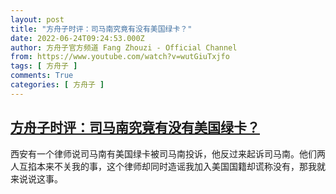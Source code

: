 ```yaml
---
layout: post
title: "方舟子时评：司马南究竟有没有美国绿卡？"
date: 2022-06-24T09:24:53.000Z
author: 方舟子官方频道 Fang Zhouzi - Official Channel
from: https://www.youtube.com/watch?v=wutGiuTxjfo
tags: [ 方舟子 ]
comments: True
categories: [ 方舟子 ]
---
```

<!--1656062693000-->
[方舟子时评：司马南究竟有没有美国绿卡？](https://www.youtube.com/watch?v=wutGiuTxjfo)
------

<div>
西安有一个律师说司马南有美国绿卡被司马南投诉，他反过来起诉司马南。他们两人互掐本来不关我的事，这个律师却同时造谣我加入美国国籍却谎称没有，那我就来说说这事。
</div>
